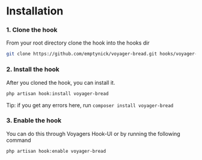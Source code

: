 # Installation

### 1. Clone the hook

From your root directory clone the hook into the hooks dir

```bash
git clone https://github.com/emptynick/voyager-bread.git hooks/voyager-bread
```

### 2. Install the hook

After you cloned the hook, you can install it.

```bash
php artisan hook:install voyager-bread
```

Tip: if you get any errors here, run `composer install voyager-bread`

### 3. Enable the hook

You can do this through Voyagers Hook-UI or by running the following command

```bash
php artisan hook:enable voyager-bread
```

